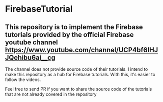 ﻿# FirebaseTutorial
 ## This repository is to implement the Firebase tutorials provided by the official Firebase youtube channel https://www.youtube.com/channel/UCP4bf6IHJJQehibu6ai__cg
 The channel does not provide source code of their tutorials. I intend to make this repository as a hub for Firebase tutorials. With this, it's easier to follow the videos.
 
 Feel free to send PR if you want to share the source code of the tutorials that are not already covered in the repository
